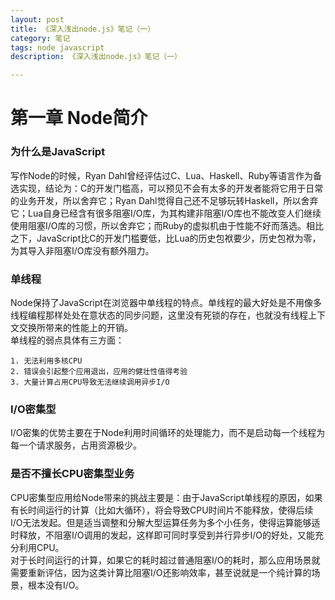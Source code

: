 ```yaml
---
layout: post
title: 《深入浅出node.js》笔记（一）
category: 笔记
tags: node javascript
description: 《深入浅出node.js》笔记（一）

---
```


# 第一章 Node简介

### 为什么是JavaScript  
写作Node的时候，Ryan Dahl曾经评估过C、Lua、Haskell、Ruby等语言作为备选实现，结论为：C的开发门槛高，可以预见不会有太多的开发者能将它用于日常的业务开发，所以舍弃它；Ryan Dahl觉得自己还不足够玩转Haskell，所以舍弃它；Lua自身已经含有很多阻塞I/O库，为其构建非阻塞I/O库也不能改变人们继续使用阻塞I/O库的习惯，所以舍弃它；而Ruby的虚拟机由于性能不好而落选。相比之下，JavaScript比C的开发门槛要低，比Lua的历史包袱要少，历史包袱为零，为其导入非阻塞I/O库没有额外阻力。


### 单线程　　
Node保持了JavaScript在浏览器中单线程的特点。单线程的最大好处是不用像多线程编程那样处处在意状态的同步问题，这里没有死锁的存在，也就没有线程上下文交换所带来的性能上的开销。  
单线程的弱点具体有三方面：  
	
	1. 无法利用多核CPU  
	2. 错误会引起整个应用退出，应用的健壮性值得考验  
	3. 大量计算占用CPU导致无法继续调用异步I/O

### I/O密集型  
I/O密集的优势主要在于Node利用时间循环的处理能力，而不是启动每一个线程为每一个请求服务，占用资源极少。

### 是否不擅长CPU密集型业务  
CPU密集型应用给Node带来的挑战主要是：由于JavaScript单线程的原因，如果有长时间运行的计算（比如大循环），将会导致CPU时间片不能释放，使得后续I/O无法发起。但是适当调整和分解大型运算任务为多个小任务，使得运算能够适时释放，不阻塞I/O调用的发起，这样即可同时享受到并行异步I/O的好处，又能充分利用CPU。   
对于长时间运行的计算，如果它的耗时超过普通阻塞I/O的耗时，那么应用场景就需要重新评估，因为这类计算比阻塞I/O还影响效率，甚至说就是一个纯计算的场景，根本没有I/O。